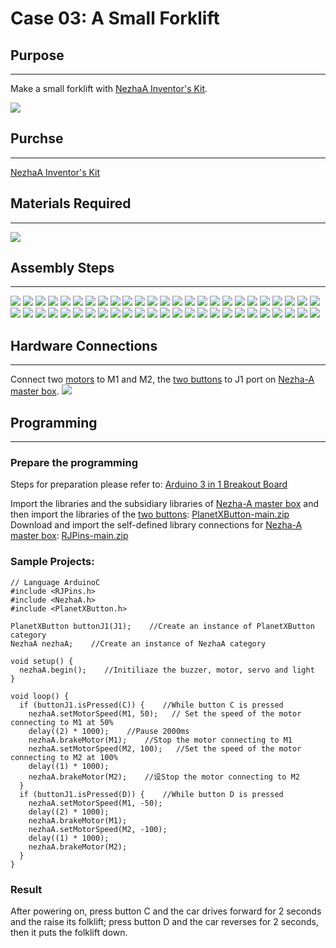 # Case 03: A Small Forklift

## Purpose
---
Make a small forklift with [NezhaA Inventor's Kit](https://shop.elecfreaks.com/products/elecfreaks-arduino-36-in-1-nezha-a-inventors-kit?_pos=2&_sid=e1dfa3343&_ss=r).

![](https://wiki-media-ef.oss-cn-hongkong.aliyuncs.com//images/neza-a-case-03-01.png)

## Purchse
---
 [NezhaA Inventor's Kit](https://shop.elecfreaks.com/products/elecfreaks-arduino-36-in-1-nezha-a-inventors-kit?_pos=2&_sid=e1dfa3343&_ss=r)

## Materials Required
---
![](https://wiki-media-ef.oss-cn-hongkong.aliyuncs.com//images/neza-a-case-03-02.png)

## Assembly Steps
---
![](https://wiki-media-ef.oss-cn-hongkong.aliyuncs.com//images/neza-a-step-03-01.png)
![](https://wiki-media-ef.oss-cn-hongkong.aliyuncs.com//images/neza-a-step-03-02.png)
![](https://wiki-media-ef.oss-cn-hongkong.aliyuncs.com//images/neza-a-step-03-03.png)
![](https://wiki-media-ef.oss-cn-hongkong.aliyuncs.com//images/neza-a-step-03-04.png)
![](https://wiki-media-ef.oss-cn-hongkong.aliyuncs.com//images/neza-a-step-03-05.png)
![](https://wiki-media-ef.oss-cn-hongkong.aliyuncs.com//images/neza-a-step-03-06.png)
![](https://wiki-media-ef.oss-cn-hongkong.aliyuncs.com//images/neza-a-step-03-07.png)
![](https://wiki-media-ef.oss-cn-hongkong.aliyuncs.com//images/neza-a-step-03-08.png)
![](https://wiki-media-ef.oss-cn-hongkong.aliyuncs.com//images/neza-a-step-03-09.png)
![](https://wiki-media-ef.oss-cn-hongkong.aliyuncs.com//images/neza-a-step-03-10.png)
![](https://wiki-media-ef.oss-cn-hongkong.aliyuncs.com//images/neza-a-step-03-11.png)
![](https://wiki-media-ef.oss-cn-hongkong.aliyuncs.com//images/neza-a-step-03-12.png)
![](https://wiki-media-ef.oss-cn-hongkong.aliyuncs.com//images/neza-a-step-03-13.png)
![](https://wiki-media-ef.oss-cn-hongkong.aliyuncs.com//images/neza-a-step-03-14.png)
![](https://wiki-media-ef.oss-cn-hongkong.aliyuncs.com//images/neza-a-step-03-15.png)
![](https://wiki-media-ef.oss-cn-hongkong.aliyuncs.com//images/neza-a-step-03-16.png)
![](https://wiki-media-ef.oss-cn-hongkong.aliyuncs.com//images/neza-a-step-03-17.png)
![](https://wiki-media-ef.oss-cn-hongkong.aliyuncs.com//images/neza-a-step-03-18.png)
![](https://wiki-media-ef.oss-cn-hongkong.aliyuncs.com//images/neza-a-step-03-19.png)
![](https://wiki-media-ef.oss-cn-hongkong.aliyuncs.com//images/neza-a-step-03-20.png)
![](https://wiki-media-ef.oss-cn-hongkong.aliyuncs.com//images/neza-a-step-03-21.png)
![](https://wiki-media-ef.oss-cn-hongkong.aliyuncs.com//images/neza-a-step-03-22.png)
![](https://wiki-media-ef.oss-cn-hongkong.aliyuncs.com//images/neza-a-step-03-23.png)
![](https://wiki-media-ef.oss-cn-hongkong.aliyuncs.com//images/neza-a-step-03-24.png)
![](https://wiki-media-ef.oss-cn-hongkong.aliyuncs.com//images/neza-a-step-03-25.png)
![](https://wiki-media-ef.oss-cn-hongkong.aliyuncs.com//images/neza-a-step-03-26.png)
![](https://wiki-media-ef.oss-cn-hongkong.aliyuncs.com//images/neza-a-step-03-27.png)
![](https://wiki-media-ef.oss-cn-hongkong.aliyuncs.com//images/neza-a-step-03-28.png)
![](https://wiki-media-ef.oss-cn-hongkong.aliyuncs.com//images/neza-a-step-03-29.png)
![](https://wiki-media-ef.oss-cn-hongkong.aliyuncs.com//images/neza-a-step-03-30.png)
![](https://wiki-media-ef.oss-cn-hongkong.aliyuncs.com//images/neza-a-step-03-31.png)
![](https://wiki-media-ef.oss-cn-hongkong.aliyuncs.com//images/neza-a-step-03-32.png)
![](https://wiki-media-ef.oss-cn-hongkong.aliyuncs.com//images/neza-a-step-03-33.png)
![](https://wiki-media-ef.oss-cn-hongkong.aliyuncs.com//images/neza-a-step-03-34.png)
![](https://wiki-media-ef.oss-cn-hongkong.aliyuncs.com//images/neza-a-step-03-35.png)
![](https://wiki-media-ef.oss-cn-hongkong.aliyuncs.com//images/neza-a-step-03-36.png)
![](https://wiki-media-ef.oss-cn-hongkong.aliyuncs.com//images/neza-a-step-03-37.png)
![](https://wiki-media-ef.oss-cn-hongkong.aliyuncs.com//images/neza-a-step-03-38.png)
![](https://wiki-media-ef.oss-cn-hongkong.aliyuncs.com//images/neza-a-step-03-39.png)
![](https://wiki-media-ef.oss-cn-hongkong.aliyuncs.com//images/neza-a-step-03-40.png)
![](https://wiki-media-ef.oss-cn-hongkong.aliyuncs.com//images/neza-a-step-03-41.png)
![](https://wiki-media-ef.oss-cn-hongkong.aliyuncs.com//images/neza-a-step-03-42.png)
![](https://wiki-media-ef.oss-cn-hongkong.aliyuncs.com//images/neza-a-step-03-43.png)
![](https://wiki-media-ef.oss-cn-hongkong.aliyuncs.com//images/neza-a-step-03-44.png)
![](https://wiki-media-ef.oss-cn-hongkong.aliyuncs.com//images/neza-a-step-03-45.png)
![](https://wiki-media-ef.oss-cn-hongkong.aliyuncs.com//images/neza-a-step-03-46.png)
![](https://wiki-media-ef.oss-cn-hongkong.aliyuncs.com//images/neza-a-step-03-47.png)
![](https://wiki-media-ef.oss-cn-hongkong.aliyuncs.com//images/neza-a-step-03-48.png)
![](https://wiki-media-ef.oss-cn-hongkong.aliyuncs.com//images/neza-a-step-03-49.png)
![](https://wiki-media-ef.oss-cn-hongkong.aliyuncs.com//images/neza-a-step-03-50.png)

## Hardware Connections
---
Connect two [motors](https://www.elecfreaks.com/geekservo-motor-2kg-compatible-with-lego.html) to M1 and M2,  the [two buttons](https://www.elecfreaks.com/planetx-button.html) to J1 port on [Nezha-A master box](https://www.elecfreaks.com/arduino-3-in-1-master-control-box.html). 
![](https://wiki-media-ef.oss-cn-hongkong.aliyuncs.com//images/neza-a-case-03-03.png)

## Programming
---
### Prepare the programming

Steps for preparation please refer to: [Arduino 3 in 1 Breakout Board](https://www.elecfreaks.com/learn-en/Arduino-3-in-1-box/Arduino-3-in-1-box.html)

Import the libraries and the subsidiary libraries of [Nezha-A master box](https://www.elecfreaks.com/arduino-3-in-1-master-control-box.html) and then import the libraries of the [two buttons](https://www.elecfreaks.com/planetx-button.html):  [PlanetXButton-main.zip](https://github.com/elecfreaks/PlanetXButton/archive/refs/heads/main.zip)
Download and import the self-defined library connections for [Nezha-A master box](https://www.elecfreaks.com/arduino-3-in-1-master-control-box.html): [RJPins-main.zip](https://github.com/elecfreaks/RJPins/archive/refs/heads/main.zip)

### Sample Projects:

```
// Language ArduinoC
#include <RJPins.h>
#include <NezhaA.h>
#include <PlanetXButton.h>

PlanetXButton buttonJ1(J1);    //Create an instance of PlanetXButton category
NezhaA nezhaA;    //Create an instance of NezhaA category

void setup() {
  nezhaA.begin();    //Initiliaze the buzzer, motor, servo and light
}

void loop() {
  if (buttonJ1.isPressed(C)) {    //While button C is pressed
    nezhaA.setMotorSpeed(M1, 50);   // Set the speed of the motor connecting to M1 at 50%
    delay((2) * 1000);    //Pause 2000ms
    nezhaA.brakeMotor(M1);    //Stop the motor connecting to M1
    nezhaA.setMotorSpeed(M2, 100);   //Set the speed of the motor connecting to M2 at 100%
    delay((1) * 1000);
    nezhaA.brakeMotor(M2);    //设Stop the motor connecting to M2
  }
  if (buttonJ1.isPressed(D)) {    //While button D is pressed
    nezhaA.setMotorSpeed(M1, -50);
    delay((2) * 1000);
    nezhaA.brakeMotor(M1);
    nezhaA.setMotorSpeed(M2, -100);
    delay((1) * 1000);
    nezhaA.brakeMotor(M2);
  }
}
```
### Result
After powering on, press button C and the car drives forward for 2 seconds and the raise its folklift; press button D and the car reverses for 2 seconds, then it puts the folklift down. 

